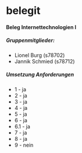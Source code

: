 # belegit
#### Beleg Internettechnologien I

##### Gruppenmitglieder:

* Lionel Burg (s78702)
* Jannik Schmied (s78712)


##### Umsetzung Anforderungen

* 1 - ja
* 2 - ja
* 3 - ja
* 4 - ja
* 5 - ja 
* 6 - ja
* 6.1 - ja
* 7 - ja
* 8 - ja
* 9 - nein

